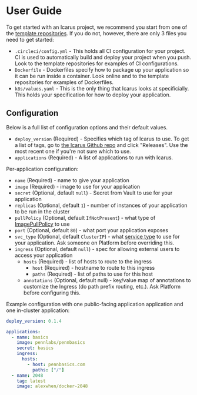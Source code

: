 # User Guide

To get started with an Icarus project, we recommend you start from one of the [template repositories](https://github.com/pennlabs/templates). If you do not, however, there are only 3 files you need to get started:

- `.circleci/config.yml` - This holds all CI configuration for your project. CI is used to automatically build and deploy your project when you push. Look to the template repositories for examples of CI configurations.
- `Dockerfile` - Dockerfiles specify how to package up your application so it can be run inside a container. Look online and to the template repositories for examples of Dockerfiles.
- `k8s/values.yaml` - This is the only thing that Icarus looks at specificially. This holds your specification for how to deploy your application.

## Configuration

Below is a full list of configuration options and their default values.

- `deploy_version` (Required) - Specifies which tag of Icarus to use. To get a list of tags, go to [the Icarus Github repo](https://github.com/pennlabs/icarus/) and click "Releases". Use the most recent one if you're not sure which to use.
- `applications` (Required) - A list of applications to run with Icarus.

Per-application configuration:

- `name` (Required) - name to give your application
- `image` (Required) - image to use for your application
- `secret` (Optional, default `null`) - Secret from Vault to use for your application
- `replicas` (Optional, default `1`) - number of instances of your application to be run in the cluster
- `pullPolicy` (Optional, default `IfNotPresent`) - what type of [ImagePullPolicy](https://kubernetes.io/docs/concepts/containers/images/#updating-images) to use
- `port` (Optional, default `80`) - what port your application exposes
- `svc_type` (Optional, default `ClusterIP`) - what [service type](https://kubernetes.io/docs/concepts/services-networking/service/#publishing-services-service-types) to use for your application. Ask someone on Platform before overriding this.
- `ingress` (Optional, default `null`) - spec for allowing external users to access your application
    - `hosts` (Required) - list of hosts to route to the ingress
        - `host` (Required) - hostname to route to this ingress
        - `paths` (Required) - list of paths to use for this host
    - `annotations` (Optional, default null) - key/value map of annotations to customize the Ingress (do path prefix routing, etc.). Ask Platform before configuring this.

Example configuration with one public-facing application application and one in-cluster application:

```yaml
deploy_version: 0.1.4

applications:
  - name: basics
    image: pennlabs/pennbasics
    secret: basics
    ingress:
      hosts:
        - host: pennbasics.com
          paths: ["/"]
  - name: 2048
    tag: latest
    image: alexwhen/docker-2048
```
